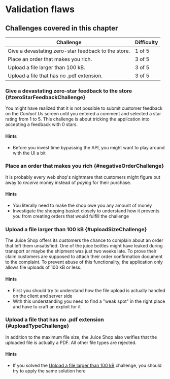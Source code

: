 # Validation flaws

## Challenges covered in this chapter

| Challenge | Difficulty |
| --------- | ---------- |
| Give a devastating zero-star feedback to the store. | 1 of 5 |
| Place an order that makes you rich. | 3 of 5 |
| Upload a file larger than 100 kB. | 3 of 5 |
| Upload a file that has no .pdf extension. | 3 of 5 |

### Give a devastating zero-star feedback to the store {#zeroStarFeedbackChallenge}

You might have realized that it is not possible to submit customer feedback on the _Contact Us_ screen until you
entered a comment and selected a star rating from 1 to 5. This challenge is about tricking the application into
accepting a feedback with 0 stars.

#### Hints

* Before you invest time bypassing the API, you might want to play around with the UI a bit

### Place an order that makes you rich {#negativeOrderChallenge}

It is probably every web shop's nightmare that customers might figure out away to _receive_ money instead
 of _paying_ for their purchase.

#### Hints

* You literally need to make the shop owe you any amount of money
* Investigate the shopping basket closely to understand how it prevents you from creating orders that would fulfill the challenge

### Upload a file larger than 100 kB {#uploadSizeChallenge}

The Juice Shop offers its customers the chance to complain about an order that left them unsatisfied. One of the juice bottles
might have leaked during transport or maybe the shipment was just two weeks late. To prove their claim customers are supposed
to attach their order confirmation document to the complaint. To prevent abuse of this functionality, the application only
 allows file uploads of 100 kB or less.

#### Hints

* First you should try to understand how the file upload is actually handled on the client and server side
* With this understanding you need to find a "weak spot" in the right place and have to craft an exploit for it

### Upload a file that has no .pdf extension {#uploadTypeChallenge}

In addition to the maximum file size, the Juice Shop also verifies that the uploaded file is actually a PDF. All other
file types are rejected.

#### Hints

* If you solved the [Upload a file larger than 100 kB](#uploadSizeChallenge) challenge, you should try to apply the same solution here
